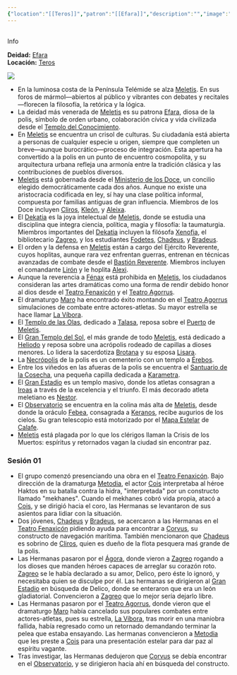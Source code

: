```yaml
---
{"location":"[[Teros]]","patron":"[[Efara]]","description":"","image":"https://i.imgur.com/7Y06idH.png","dg-publish-dm":true,"dg-publish":true,"type":"Lugares","permalink":"/lugares/meletis/","dgPassFrontmatter":true}
---
```


<p><span><div data-callout-metadata="" data-callout-fold="" data-callout="info" class="callout node-insert-event"><div class="callout-title" dir="auto"><div class="callout-icon"><svg width="16" height="16"></svg></div><div class="callout-title-inner">Info</div></div><div class="callout-content">
<p dir="auto"><strong>Deidad:</strong> <a data-tooltip-position="top" aria-label="Personas/Efara.md" data-href="Personas/Efara.md" href="Personas/Efara.md" class="internal-link" target="_blank" rel="noopener nofollow">Efara</a><br>
<strong>Locación:</strong> <a data-tooltip-position="top" aria-label="Lugares/Teros.md" data-href="Lugares/Teros.md" href="Lugares/Teros.md" class="internal-link" target="_blank" rel="noopener nofollow">Teros</a></p>
</div></div></span></p><img src="https://i.imgur.com/7Y06idH.png"><p><ul class="dataview dataview-ul dataview-result-list-root-ul"><li class="dataview-result-list-li"><span>En la luminosa costa de la Península Telémide se alza <a data-tooltip-position="top" aria-label="Lugares/Meletis" data-href="Lugares/Meletis" href="Lugares/Meletis" class="internal-link" target="_blank" rel="noopener nofollow">Meletis</a>. En sus foros de mármol—abiertos al público y vibrantes con debates y recitales—florecen la filosofía, la retórica y la lógica.</span></li><li class="dataview-result-list-li"><span>La deidad más venerada de <a data-tooltip-position="top" aria-label="Lugares/Meletis" data-href="Lugares/Meletis" href="Lugares/Meletis" class="internal-link" target="_blank" rel="noopener nofollow">Meletis</a> es su patrona <a data-tooltip-position="top" aria-label="Personas/Efara" data-href="Personas/Efara" href="Personas/Efara" class="internal-link" target="_blank" rel="noopener nofollow">Efara</a>, diosa de la polis, símbolo de orden urbano, colaboración cívica y vida civilizada desde el <a data-tooltip-position="top" aria-label="Lugares/Templo del Conocimiento" data-href="Lugares/Templo del Conocimiento" href="Lugares/Templo del Conocimiento" class="internal-link" target="_blank" rel="noopener nofollow">Templo del Conocimiento</a>.</span></li><li class="dataview-result-list-li"><span>En <a data-tooltip-position="top" aria-label="Lugares/Meletis" data-href="Lugares/Meletis" href="Lugares/Meletis" class="internal-link" target="_blank" rel="noopener nofollow">Meletis</a> se encuentra un crisol de culturas. Su ciudadanía está abierta a personas de cualquier especie u origen, siempre que completen un breve—aunque burocrático—proceso de integración. Esta apertura ha convertido a la polis en un punto de encuentro cosmopolita, y su arquitectura urbana refleja una armonía entre la tradición clásica y las contribuciones de pueblos diversos.</span></li><li class="dataview-result-list-li"><span><a data-tooltip-position="top" aria-label="Lugares/Meletis" data-href="Lugares/Meletis" href="Lugares/Meletis" class="internal-link" target="_blank" rel="noopener nofollow">Meletis</a> está gobernada desde el <a data-tooltip-position="top" aria-label="Lugares/Ministerio de los Doce" data-href="Lugares/Ministerio de los Doce" href="Lugares/Ministerio de los Doce" class="internal-link" target="_blank" rel="noopener nofollow">Ministerio de los Doce</a>, un concilio elegido democráticamente cada dos años. Aunque no existe una aristocracia codificada en ley, sí hay una clase política informal, compuesta por familias antiguas de gran influencia. Miembros de los Doce incluyen <a data-tooltip-position="top" aria-label="Personas/Cliros" data-href="Personas/Cliros" href="Personas/Cliros" class="internal-link" target="_blank" rel="noopener nofollow">Cliros</a>, <a data-tooltip-position="top" aria-label="Personas/Kleón" data-href="Personas/Kleón" href="Personas/Kleón" class="internal-link" target="_blank" rel="noopener nofollow">Kleón</a>, y <a data-tooltip-position="top" aria-label="Personas/Aleixa" data-href="Personas/Aleixa" href="Personas/Aleixa" class="internal-link" target="_blank" rel="noopener nofollow">Aleixa</a>.</span></li><li class="dataview-result-list-li"><span>El <a data-tooltip-position="top" aria-label="Lugares/Dekatia" data-href="Lugares/Dekatia" href="Lugares/Dekatia" class="internal-link" target="_blank" rel="noopener nofollow">Dekatia</a> es la joya intelectual de <a data-tooltip-position="top" aria-label="Lugares/Meletis" data-href="Lugares/Meletis" href="Lugares/Meletis" class="internal-link" target="_blank" rel="noopener nofollow">Meletis</a>, donde se estudia una disciplina que integra ciencia, política, magia y filosofía: la taumaturgia. Miembros importantes del <a data-tooltip-position="top" aria-label="Lugares/Dekatia" data-href="Lugares/Dekatia" href="Lugares/Dekatia" class="internal-link" target="_blank" rel="noopener nofollow">Dekatia</a> incluyen la filósofa <a data-tooltip-position="top" aria-label="Personas/Xenofia" data-href="Personas/Xenofia" href="Personas/Xenofia" class="internal-link" target="_blank" rel="noopener nofollow">Xenofia</a>, el bibliotecario <a data-tooltip-position="top" aria-label="Personas/Zagreo" data-href="Personas/Zagreo" href="Personas/Zagreo" class="internal-link" target="_blank" rel="noopener nofollow">Zagreo</a>, y los estudiantes <a data-tooltip-position="top" aria-label="Personas/Fodetes" data-href="Personas/Fodetes" href="Personas/Fodetes" class="internal-link" target="_blank" rel="noopener nofollow">Fodetes</a>, <a data-tooltip-position="top" aria-label="Personas/Chadeus" data-href="Personas/Chadeus" href="Personas/Chadeus" class="internal-link" target="_blank" rel="noopener nofollow">Chadeus</a>, y <a data-tooltip-position="top" aria-label="Personas/Bradeus" data-href="Personas/Bradeus" href="Personas/Bradeus" class="internal-link" target="_blank" rel="noopener nofollow">Bradeus</a>.</span></li><li class="dataview-result-list-li"><span>El orden y la defensa en <a data-tooltip-position="top" aria-label="Lugares/Meletis" data-href="Lugares/Meletis" href="Lugares/Meletis" class="internal-link" target="_blank" rel="noopener nofollow">Meletis</a> están a cargo del Ejército Reverente, cuyos hoplitas, aunque rara vez enfrentan guerras, entrenan en técnicas avanzadas de combate desde el <a data-tooltip-position="top" aria-label="Lugares/Bastión Reverente" data-href="Lugares/Bastión Reverente" href="Lugares/Bastión Reverente" class="internal-link" target="_blank" rel="noopener nofollow">Bastión Reverente</a>. Miembros incluyen el comandante <a data-tooltip-position="top" aria-label="Personas/Lirón" data-href="Personas/Lirón" href="Personas/Lirón" class="internal-link" target="_blank" rel="noopener nofollow">Lirón</a> y le hoplita <a data-tooltip-position="top" aria-label="Personas/Alexi" data-href="Personas/Alexi" href="Personas/Alexi" class="internal-link" target="_blank" rel="noopener nofollow">Alexi</a>.</span></li><li class="dataview-result-list-li"><span>Aunque la reverencia a <a data-tooltip-position="top" aria-label="Personas/Fénax" data-href="Personas/Fénax" href="Personas/Fénax" class="internal-link" target="_blank" rel="noopener nofollow">Fénax</a> está prohibida en <a data-tooltip-position="top" aria-label="Lugares/Meletis" data-href="Lugares/Meletis" href="Lugares/Meletis" class="internal-link" target="_blank" rel="noopener nofollow">Meletis</a>, los ciudadanos consideran las artes dramáticas como una forma de rendir debido honor al dios desde el <a data-tooltip-position="top" aria-label="Lugares/Teatro Fenaxicón" data-href="Lugares/Teatro Fenaxicón" href="Lugares/Teatro Fenaxicón" class="internal-link" target="_blank" rel="noopener nofollow">Teatro Fenaxicón</a> y el <a data-tooltip-position="top" aria-label="Lugares/Teatro Agorrus" data-href="Lugares/Teatro Agorrus" href="Lugares/Teatro Agorrus" class="internal-link" target="_blank" rel="noopener nofollow">Teatro Agorrus</a>.</span></li><li class="dataview-result-list-li"><span>El dramaturgo <a data-tooltip-position="top" aria-label="Personas/Maro" data-href="Personas/Maro" href="Personas/Maro" class="internal-link" target="_blank" rel="noopener nofollow">Maro</a> ha encontrado éxito montando en el <a data-tooltip-position="top" aria-label="Lugares/Teatro Agorrus" data-href="Lugares/Teatro Agorrus" href="Lugares/Teatro Agorrus" class="internal-link" target="_blank" rel="noopener nofollow">Teatro Agorrus</a> simulaciones de combate entre actores-atletas. Su mayor estrella se hace llamar <a data-tooltip-position="top" aria-label="Personas/La Víbora" data-href="Personas/La Víbora" href="Personas/La Víbora" class="internal-link" target="_blank" rel="noopener nofollow">La Víbora</a>.</span></li><li class="dataview-result-list-li"><span>El <a data-tooltip-position="top" aria-label="Lugares/Templo de las Olas" data-href="Lugares/Templo de las Olas" href="Lugares/Templo de las Olas" class="internal-link" target="_blank" rel="noopener nofollow">Templo de las Olas</a>, dedicado a <a data-tooltip-position="top" aria-label="Personas/Talasa" data-href="Personas/Talasa" href="Personas/Talasa" class="internal-link" target="_blank" rel="noopener nofollow">Talasa</a>, reposa sobre el <a data-tooltip-position="top" aria-label="Lugares/Puerto" data-href="Lugares/Puerto" href="Lugares/Puerto" class="internal-link" target="_blank" rel="noopener nofollow">Puerto</a> de <a data-tooltip-position="top" aria-label="Lugares/Meletis" data-href="Lugares/Meletis" href="Lugares/Meletis" class="internal-link" target="_blank" rel="noopener nofollow">Meletis</a>.</span></li><li class="dataview-result-list-li"><span>El <a data-tooltip-position="top" aria-label="Lugares/Gran Templo del Sol" data-href="Lugares/Gran Templo del Sol" href="Lugares/Gran Templo del Sol" class="internal-link" target="_blank" rel="noopener nofollow">Gran Templo del Sol</a>, el más grande de todo <a data-tooltip-position="top" aria-label="Lugares/Meletis" data-href="Lugares/Meletis" href="Lugares/Meletis" class="internal-link" target="_blank" rel="noopener nofollow">Meletis</a>, está dedicado a <a data-tooltip-position="top" aria-label="Personas/Heliodo" data-href="Personas/Heliodo" href="Personas/Heliodo" class="internal-link" target="_blank" rel="noopener nofollow">Heliodo</a> y reposa sobre una acrópolis rodeado de capillas a dioses menores. Lo lidera la sacerdotiza <a data-tooltip-position="top" aria-label="Personas/Brotana" data-href="Personas/Brotana" href="Personas/Brotana" class="internal-link" target="_blank" rel="noopener nofollow">Brotana</a> y su esposa <a data-tooltip-position="top" aria-label="Personas/Lisara" data-href="Personas/Lisara" href="Personas/Lisara" class="internal-link" target="_blank" rel="noopener nofollow">Lisara</a>.</span></li><li class="dataview-result-list-li"><span>La <a data-tooltip-position="top" aria-label="Lugares/Necrópolis" data-href="Lugares/Necrópolis" href="Lugares/Necrópolis" class="internal-link" target="_blank" rel="noopener nofollow">Necrópolis</a> de la polis es un cementerio con un templo a <a data-tooltip-position="top" aria-label="Personas/Érebos" data-href="Personas/Érebos" href="Personas/Érebos" class="internal-link" target="_blank" rel="noopener nofollow">Érebos</a>.</span></li><li class="dataview-result-list-li"><span>Entre los viñedos en las afueras de la polis se encuentra el <a data-tooltip-position="top" aria-label="Lugares/Santuario de la Cosecha" data-href="Lugares/Santuario de la Cosecha" href="Lugares/Santuario de la Cosecha" class="internal-link" target="_blank" rel="noopener nofollow">Santuario de la Cosecha</a>, una pequeña capilla dedicada a <a data-tooltip-position="top" aria-label="Personas/Karametra" data-href="Personas/Karametra" href="Personas/Karametra" class="internal-link" target="_blank" rel="noopener nofollow">Karametra</a>.</span></li><li class="dataview-result-list-li"><span>El <a data-tooltip-position="top" aria-label="Lugares/Gran Estadio" data-href="Lugares/Gran Estadio" href="Lugares/Gran Estadio" class="internal-link" target="_blank" rel="noopener nofollow">Gran Estadio</a> es un templo masivo, donde los atletas consagran a <a data-tooltip-position="top" aria-label="Personas/Iroas" data-href="Personas/Iroas" href="Personas/Iroas" class="internal-link" target="_blank" rel="noopener nofollow">Iroas</a> a través de la excelencia y el triunfo. El más decorado atleta meletiano es <a data-tooltip-position="top" aria-label="Personas/Nestor" data-href="Personas/Nestor" href="Personas/Nestor" class="internal-link" target="_blank" rel="noopener nofollow">Nestor</a>.</span></li><li class="dataview-result-list-li"><span>El <a data-tooltip-position="top" aria-label="Lugares/Observatorio" data-href="Lugares/Observatorio" href="Lugares/Observatorio" class="internal-link" target="_blank" rel="noopener nofollow">Observatorio</a> se encuentra en la colina más alta de <a data-tooltip-position="top" aria-label="Lugares/Meletis" data-href="Lugares/Meletis" href="Lugares/Meletis" class="internal-link" target="_blank" rel="noopener nofollow">Meletis</a>, desde donde la oráculo <a data-tooltip-position="top" aria-label="Personas/Febea" data-href="Personas/Febea" href="Personas/Febea" class="internal-link" target="_blank" rel="noopener nofollow">Febea</a>, consagrada a <a data-tooltip-position="top" aria-label="Personas/Keranos" data-href="Personas/Keranos" href="Personas/Keranos" class="internal-link" target="_blank" rel="noopener nofollow">Keranos</a>, recibe augurios de los cielos. Su gran telescopio está motorizado por el <a data-tooltip-position="top" aria-label="Items/Mapa Estelar" data-href="Items/Mapa Estelar" href="Items/Mapa Estelar" class="internal-link" target="_blank" rel="noopener nofollow">Mapa Estelar</a> de <a data-tooltip-position="top" aria-label="Personas/Calafe" data-href="Personas/Calafe" href="Personas/Calafe" class="internal-link" target="_blank" rel="noopener nofollow">Calafe</a>.</span></li><li class="dataview-result-list-li"><span><a data-tooltip-position="top" aria-label="Lugares/Meletis" data-href="Lugares/Meletis" href="Lugares/Meletis" class="internal-link" target="_blank" rel="noopener nofollow">Meletis</a> está plagada por lo que los clérigos llaman la Crisis de los Muertos: espíritus y retornados vagan la ciudad sin encontrar paz.</span></li></ul></p><h3><span>Sesión 01</span></h3><p><ul class="dataview dataview-ul dataview-result-list-root-ul"><li class="dataview-result-list-li"><span>El grupo comenzó presenciando una obra en el <a data-tooltip-position="top" aria-label="Lugares/Teatro Fenaxicón" data-href="Lugares/Teatro Fenaxicón" href="Lugares/Teatro Fenaxicón" class="internal-link" target="_blank" rel="noopener nofollow">Teatro Fenaxicón</a>. Bajo dirección de la dramaturga <a data-tooltip-position="top" aria-label="Personas/Metodia" data-href="Personas/Metodia" href="Personas/Metodia" class="internal-link" target="_blank" rel="noopener nofollow">Metodia</a>, el actor <a data-tooltip-position="top" aria-label="Personas/Cois" data-href="Personas/Cois" href="Personas/Cois" class="internal-link" target="_blank" rel="noopener nofollow">Cois</a> interpretaba al héroe Haktos en su batalla contra la hidra, "interpretada" por un constructo llamado "mekhanes". Cuando el mekhanes cobró vida propia, atacó a <a data-tooltip-position="top" aria-label="Personas/Cois" data-href="Personas/Cois" href="Personas/Cois" class="internal-link" target="_blank" rel="noopener nofollow">Cois</a>, y se dirigió hacia el coro, las Hermanas se levantaron de sus asientos para lidiar con la situación.</span></li><li class="dataview-result-list-li"><span>Dos jóvenes, <a data-tooltip-position="top" aria-label="Personas/Chadeus" data-href="Personas/Chadeus" href="Personas/Chadeus" class="internal-link" target="_blank" rel="noopener nofollow">Chadeus</a> y <a data-tooltip-position="top" aria-label="Personas/Bradeus" data-href="Personas/Bradeus" href="Personas/Bradeus" class="internal-link" target="_blank" rel="noopener nofollow">Bradeus</a>, se acercaron a las Hermanas en el <a data-tooltip-position="top" aria-label="Lugares/Teatro Fenaxicón" data-href="Lugares/Teatro Fenaxicón" href="Lugares/Teatro Fenaxicón" class="internal-link" target="_blank" rel="noopener nofollow">Teatro Fenaxicón</a> pidiendo ayuda para encontrar a <a data-tooltip-position="top" aria-label="Items/Corvus" data-href="Items/Corvus" href="Items/Corvus" class="internal-link" target="_blank" rel="noopener nofollow">Corvus</a>, su constructo de navegación marítima. También mencionaron que <a data-tooltip-position="top" aria-label="Personas/Chadeus" data-href="Personas/Chadeus" href="Personas/Chadeus" class="internal-link" target="_blank" rel="noopener nofollow">Chadeus</a> es sobrino de <a data-tooltip-position="top" aria-label="Personas/Cliros" data-href="Personas/Cliros" href="Personas/Cliros" class="internal-link" target="_blank" rel="noopener nofollow">Cliros</a>, quien es dueño de la flota pesquera maś grande de la polis.</span></li><li class="dataview-result-list-li"><span>Las Hermanas pasaron por el <a data-tooltip-position="top" aria-label="Lugares/Ágora" data-href="Lugares/Ágora" href="Lugares/Ágora" class="internal-link" target="_blank" rel="noopener nofollow">Ágora</a>, donde vieron a <a data-tooltip-position="top" aria-label="Personas/Zagreo" data-href="Personas/Zagreo" href="Personas/Zagreo" class="internal-link" target="_blank" rel="noopener nofollow">Zagreo</a> rogando a los dioses que manden héroes capaces de arreglar su corazón roto. <a data-tooltip-position="top" aria-label="Personas/Zagreo" data-href="Personas/Zagreo" href="Personas/Zagreo" class="internal-link" target="_blank" rel="noopener nofollow">Zagreo</a> se le había declarado a su amor, Delico, pero éste lo ignoró, y necesitaba quien se disculpe por él. Las hermanas se dirigieron al <a data-tooltip-position="top" aria-label="Lugares/Gran Estadio" data-href="Lugares/Gran Estadio" href="Lugares/Gran Estadio" class="internal-link" target="_blank" rel="noopener nofollow">Gran Estadio</a> en búsqueda de Delico, donde se enteraron que era un león gladiatorial. Convencieron a <a data-tooltip-position="top" aria-label="Personas/Zagreo" data-href="Personas/Zagreo" href="Personas/Zagreo" class="internal-link" target="_blank" rel="noopener nofollow">Zagreo</a> que lo mejor sería dejarlo libre.</span></li><li class="dataview-result-list-li"><span>Las Hermanas pasaron por el <a data-tooltip-position="top" aria-label="Lugares/Teatro Agorrus" data-href="Lugares/Teatro Agorrus" href="Lugares/Teatro Agorrus" class="internal-link" target="_blank" rel="noopener nofollow">Teatro Agorrus</a>, donde vieron que el dramaturgo <a data-tooltip-position="top" aria-label="Personas/Maro" data-href="Personas/Maro" href="Personas/Maro" class="internal-link" target="_blank" rel="noopener nofollow">Maro</a> había cancelado sus populares combates entre actores-atletas, pues su estrella, <a data-tooltip-position="top" aria-label="Personas/La Víbora" data-href="Personas/La Víbora" href="Personas/La Víbora" class="internal-link" target="_blank" rel="noopener nofollow">La Víbora</a>, tras morir en una maniobra fallida, había regresado como un retornado demandando terminar la pelea que estaba ensayando. Las hermanas convencieron a <a data-tooltip-position="top" aria-label="Personas/Metodia" data-href="Personas/Metodia" href="Personas/Metodia" class="internal-link" target="_blank" rel="noopener nofollow">Metodia</a> que les preste a <a data-tooltip-position="top" aria-label="Personas/Cois" data-href="Personas/Cois" href="Personas/Cois" class="internal-link" target="_blank" rel="noopener nofollow">Cois</a> para una presentación estelar para dar paz al espíritu vagante.</span></li><li class="dataview-result-list-li"><span>Tras investigar, las Hermanas dedujeron que <a data-tooltip-position="top" aria-label="Items/Corvus" data-href="Items/Corvus" href="Items/Corvus" class="internal-link" target="_blank" rel="noopener nofollow">Corvus</a> se debía encontrar en el <a data-tooltip-position="top" aria-label="Lugares/Observatorio" data-href="Lugares/Observatorio" href="Lugares/Observatorio" class="internal-link" target="_blank" rel="noopener nofollow">Observatorio</a>, y se dirigieron hacia ahí en búsqueda del constructo.</span></li></ul></p>